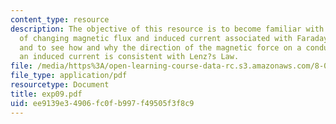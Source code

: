 ```yaml
---
content_type: resource
description: The objective of this resource is to become familiar with the concepts
  of changing magnetic flux and induced current associated with Faraday?s Law of Induction,
  and to see how and why the direction of the magnetic force on a conductor carrying
  an induced current is consistent with Lenz?s Law.
file: /media/https%3A/open-learning-course-data-rc.s3.amazonaws.com/8-02t-electricity-and-magnetism-spring-2005/ee9139e34906fc0fb997f49505f3f8c9_exp09.pdf
file_type: application/pdf
resourcetype: Document
title: exp09.pdf
uid: ee9139e3-4906-fc0f-b997-f49505f3f8c9
---
```

